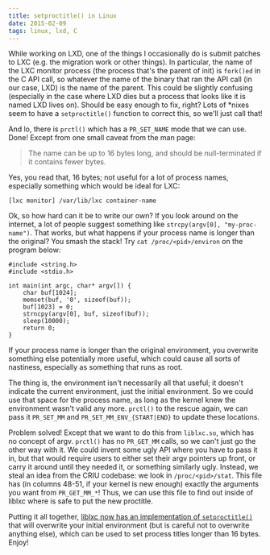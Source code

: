 ```yaml
---
title: setproctitle() in Linux
date: 2015-02-09
tags: linux, lxd, C
---
```


While working on LXD, one of the things I occasionally do is submit patches to
LXC (e.g. the migration work or other things). In particular, the name of the
LXC monitor process (the process that's the parent of init) is `fork()ed` in
the C API call, so whatever the name of the binary that ran the API call (in
our case, LXD) is the name of the parent. This could be slightly confusing
(especially in the case where LXD dies but a process that looks like it is
named LXD lives on). Should be easy enough to fix, right? Lots of \*nixes seem
to have a `setproctitle()` function to correct this, so we'll just call that!

And lo, there is `prctl()` which has a `PR_SET_NAME` mode that we can use.
Done! Except from one small caveat from the man page:

> The name can be up to 16 bytes long, and should be null-terminated if it
> contains fewer bytes.

Yes, you read that, 16 bytes; not useful for a lot of process names,
especially something which would be ideal for LXC:

    [lxc monitor] /var/lib/lxc container-name

Ok, so how hard can it be to write our own? If you look around on the
internet, a lot of people suggest something like `strcpy(argv[0],
"my-proc-name")`. That works, but what happens if your process name is longer
than the original? You smash the stack! Try `cat /proc/<pid>/environ` on the
program below:

    #include <string.h>
    #include <stdio.h>

    int main(int argc, char* argv[]) {
        char buf[1024];
        memset(buf, '0', sizeof(buf));
        buf[1023] = 0;
        strncpy(argv[0], buf, sizeof(buf));
        sleep(10000);
        return 0;
    }

If your process name is longer than the original environment, you overwrite
something else potentially more useful, which could cause all sorts of
nastiness, especially as something that runs as root.

The thing is, the environment isn't necessarily all that useful; it doesn't
indicate the current environment, just the initial environment. So we could
use that space for the process name, as long as the kernel knew the
environment wasn't valid any more. `prctl()` to the rescue again, we can pass
it `PR_SET_MM` and `PR_SET_MM_ENV_{START|END}` to update these locations.

Problem solved! Except that we want to do this from `liblxc.so`, which has no
concept of argv. `prctl()` has no `PR_GET_MM` calls, so we can't just go the
other way with it. We could invent some ugly API where you have to pass it in,
but that would require users to either set their argv pointers up front, or
carry it around until they needed it, or something similarly ugly. Instead, we
steal an idea from the CRIU codebase: we look in `/proc/<pid>/stat`. This file
has (in columns 48-51, if your kernel is new enough) exactly the arguments you
want from `PR_GET_MM_*`! Thus, we can use this file to find out inside of
liblxc where is safe to put the new proctitle.

Putting it all together, [liblxc now has an implementation of
`setproctitle()`][1] that will overwrite your initial environment (but is
careful not to overwrite anything else), which can be used to set process
titles longer than 16 bytes. Enjoy!

[1]: https://github.com/lxc/lxc/blob/master/src/lxc/utils.c#L1572
